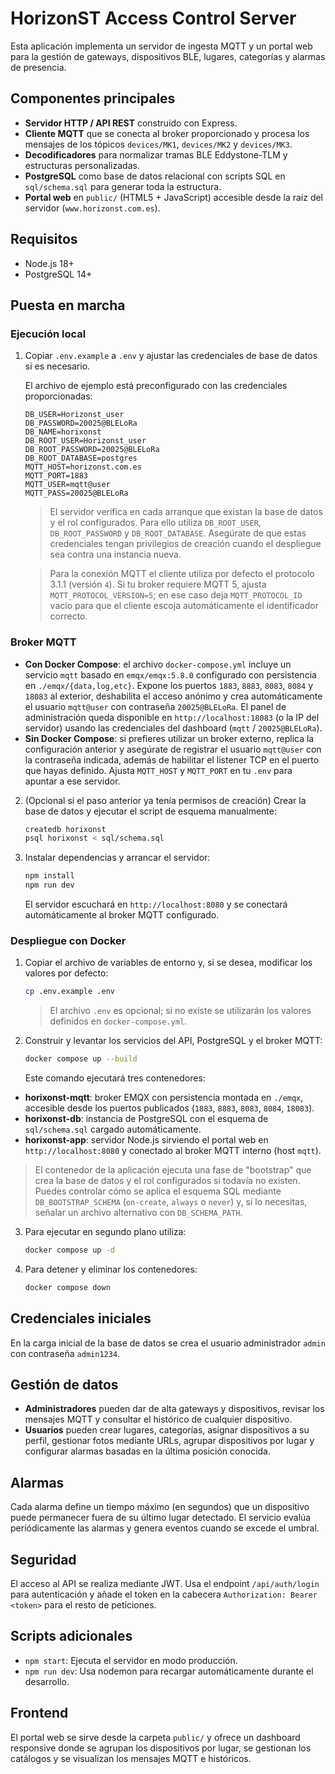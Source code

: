 # HorizonST Access Control Server

Esta aplicación implementa un servidor de ingesta MQTT y un portal web para la gestión de gateways, dispositivos BLE, lugares, categorías y alarmas de presencia.

## Componentes principales

- **Servidor HTTP / API REST** construido con Express.
- **Cliente MQTT** que se conecta al broker proporcionado y procesa los mensajes de los tópicos `devices/MK1`, `devices/MK2` y `devices/MK3`.
- **Decodificadores** para normalizar tramas BLE Eddystone-TLM y estructuras personalizadas.
- **PostgreSQL** como base de datos relacional con scripts SQL en `sql/schema.sql` para generar toda la estructura.
- **Portal web** en `public/` (HTML5 + JavaScript) accesible desde la raíz del servidor (`www.horizonst.com.es`).

## Requisitos

- Node.js 18+
- PostgreSQL 14+

## Puesta en marcha

### Ejecución local

1. Copiar `.env.example` a `.env` y ajustar las credenciales de base de datos si es necesario.

   El archivo de ejemplo está preconfigurado con las credenciales proporcionadas:

   ```env
   DB_USER=Horizonst_user
   DB_PASSWORD=20025@BLELoRa
   DB_NAME=horixonst
   DB_ROOT_USER=Horizonst_user
   DB_ROOT_PASSWORD=20025@BLELoRa
   DB_ROOT_DATABASE=postgres
   MQTT_HOST=horizonst.com.es
   MQTT_PORT=1883
   MQTT_USER=mqtt@user
   MQTT_PASS=20025@BLELoRa
   ```

   > El servidor verifica en cada arranque que existan la base de datos y el rol configurados. Para ello utiliza `DB_ROOT_USER`, `DB_ROOT_PASSWORD` y `DB_ROOT_DATABASE`. Asegúrate de que estas credenciales tengan privilegios de creación cuando el despliegue sea contra una instancia nueva.

   > Para la conexión MQTT el cliente utiliza por defecto el protocolo 3.1.1 (versión `4`). Si tu broker requiere MQTT 5, ajusta `MQTT_PROTOCOL_VERSION=5`; en ese caso deja `MQTT_PROTOCOL_ID` vacío para que el cliente escoja automáticamente el identificador correcto.

### Broker MQTT

- **Con Docker Compose**: el archivo `docker-compose.yml` incluye un servicio `mqtt` basado en `emqx/emqx:5.8.0` configurado con persistencia en `./emqx/{data,log,etc}`. Expone los puertos `1883`, `8883`, `8083`, `8084` y `18083` al exterior, deshabilita el acceso anónimo y crea automáticamente el usuario `mqtt@user` con contraseña `20025@BLELoRa`. El panel de administración queda disponible en `http://localhost:18083` (o la IP del servidor) usando las credenciales del dashboard (`mqtt` / `20025@BLELoRa`).
- **Sin Docker Compose**: si prefieres utilizar un broker externo, replica la configuración anterior y asegúrate de registrar el usuario `mqtt@user` con la contraseña indicada, además de habilitar el listener TCP en el puerto que hayas definido. Ajusta `MQTT_HOST` y `MQTT_PORT` en tu `.env` para apuntar a ese servidor.

2. (Opcional si el paso anterior ya tenía permisos de creación) Crear la base de datos y ejecutar el script de esquema manualmente:

   ```bash
   createdb horixonst
   psql horixonst < sql/schema.sql
   ```

3. Instalar dependencias y arrancar el servidor:

   ```bash
   npm install
   npm run dev
   ```

   El servidor escuchará en `http://localhost:8080` y se conectará automáticamente al broker MQTT configurado.

### Despliegue con Docker

1. Copiar el archivo de variables de entorno y, si se desea, modificar los valores por defecto:

   ```bash
   cp .env.example .env
   ```

   > El archivo `.env` es opcional; si no existe se utilizarán los valores definidos en `docker-compose.yml`.

2. Construir y levantar los servicios del API, PostgreSQL y el broker MQTT:

   ```bash
   docker compose up --build
   ```

   Este comando ejecutará tres contenedores:

- **horixonst-mqtt**: broker EMQX con persistencia montada en `./emqx`, accesible desde los puertos publicados (`1883`, `8883`, `8083`, `8084`, `18083`).
- **horixonst-db**: instancia de PostgreSQL con el esquema de `sql/schema.sql` cargado automáticamente.
- **horixonst-app**: servidor Node.js sirviendo el portal web en `http://localhost:8080` y conectado al broker MQTT interno (host `mqtt`).

> El contenedor de la aplicación ejecuta una fase de "bootstrap" que crea la base de datos y el rol configurados si todavía no existen.
> Puedes controlar cómo se aplica el esquema SQL mediante `DB_BOOTSTRAP_SCHEMA` (`on-create`, `always` o `never`) y, si lo necesitas, señalar un archivo alternativo con `DB_SCHEMA_PATH`.

3. Para ejecutar en segundo plano utiliza:

   ```bash
   docker compose up -d
   ```

4. Para detener y eliminar los contenedores:

   ```bash
   docker compose down
   ```

## Credenciales iniciales

En la carga inicial de la base de datos se crea el usuario administrador `admin` con contraseña `admin1234`.

## Gestión de datos

- **Administradores** pueden dar de alta gateways y dispositivos, revisar los mensajes MQTT y consultar el histórico de cualquier dispositivo.
- **Usuarios** pueden crear lugares, categorías, asignar dispositivos a su perfil, gestionar fotos mediante URLs, agrupar dispositivos por lugar y configurar alarmas basadas en la última posición conocida.

## Alarmas

Cada alarma define un tiempo máximo (en segundos) que un dispositivo puede permanecer fuera de su último lugar detectado. El servicio evalúa periódicamente las alarmas y genera eventos cuando se excede el umbral.

## Seguridad

El acceso al API se realiza mediante JWT. Usa el endpoint `/api/auth/login` para autenticación y añade el token en la cabecera `Authorization: Bearer <token>` para el resto de peticiones.

## Scripts adicionales

- `npm start`: Ejecuta el servidor en modo producción.
- `npm run dev`: Usa nodemon para recargar automáticamente durante el desarrollo.

## Frontend

El portal web se sirve desde la carpeta `public/` y ofrece un dashboard responsive donde se agrupan los dispositivos por lugar, se gestionan los catálogos y se visualizan los mensajes MQTT e históricos.

